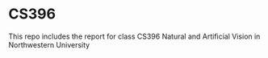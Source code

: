 # CS396

This repo includes the report for class CS396 Natural and Artificial Vision in Northwestern University
